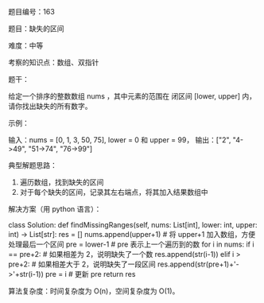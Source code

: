 题目编号：163

题目：缺失的区间

难度：中等

考察的知识点：数组、双指针

题干：

给定一个排序的整数数组 nums ，其中元素的范围在 闭区间 [lower, upper] 内，请你找出缺失的所有数字。

示例：

输入：nums = [0, 1, 3, 50, 75], lower = 0 和 upper = 99，
输出：["2", "4->49", "51->74", "76->99"]

典型解题思路：

1. 遍历数组，找到缺失的区间
2. 对于每个缺失的区间，记录其左右端点，将其加入结果数组中

解决方案（用 python 语言）：

class Solution:
    def findMissingRanges(self, nums: List[int], lower: int, upper: int) -> List[str]:
        res = []
        nums.append(upper+1) # 将 upper+1 加入数组，方便处理最后一个区间
        pre = lower-1 # pre 表示上一个遍历到的数
        for i in nums:
            if i == pre+2: # 如果相差为 2，说明缺失了一个数
                res.append(str(i-1))
            elif i > pre+2: # 如果相差大于 2，说明缺失了一段区间
                res.append(str(pre+1)+'->'+str(i-1))
            pre = i # 更新 pre
        return res

算法复杂度：时间复杂度为 O(n)，空间复杂度为 O(1)。